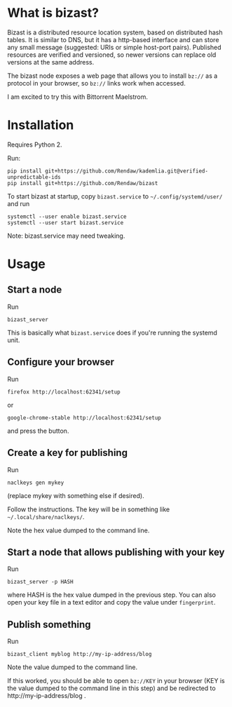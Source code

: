 # What is bizast?

Bizast is a distributed resource location system, based on distributed hash tables.  It is similar to DNS, but it has a http-based interface and can store any small message (suggested: URIs or simple host-port pairs).  Published resources are verified and versioned, so newer versions can replace old versions at the same address.

The bizast node exposes a web page that allows you to install `bz://` as a protocol in your browser, so `bz://` links work when accessed.

I am excited to try this with Bittorrent Maelstrom.

# Installation

Requires Python 2.

Run:
```
pip install git+https://github.com/Rendaw/kademlia.git@verified-unpredictable-ids
pip install git+https://github.com/Rendaw/bizast
```

To start bizast at startup, copy `bizast.service` to `~/.config/systemd/user/` and run
```
systemctl --user enable bizast.service
systemctl --user start bizast.service
```

Note: bizast.service may need tweaking.

# Usage

## Start a node

Run

```
bizast_server
```

This is basically what `bizast.service` does if you're running the systemd unit.

## Configure your browser

Run

```
firefox http://localhost:62341/setup
```

or

```
google-chrome-stable http://localhost:62341/setup
```

and press the button.

## Create a key for publishing

Run

```
naclkeys gen mykey
```

(replace mykey with something else if desired).

Follow the instructions.  The key will be in something like `~/.local/share/naclkeys/`.

Note the hex value dumped to the command line.

## Start a node that allows publishing with your key

Run

```
bizast_server -p HASH
```

where HASH is the hex value dumped in the previous step.  You can also open your key file in a text editor and copy the value under `fingerprint`.

## Publish something

Run

```
bizast_client myblog http://my-ip-address/blog
```

Note the value dumped to the command line.  

If this worked, you should be able to open `bz://KEY` in your browser (KEY is the value dumped to the command line in this step) and be redirected to http://my-ip-address/blog .
